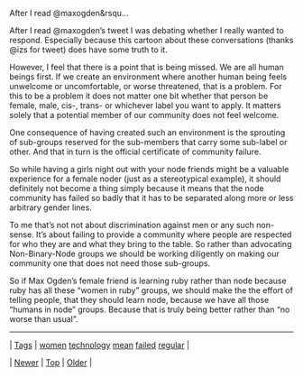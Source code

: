 <!--
title: After I read @maxogden&rsquo;s tweet I was debating whether I really wanted to respond. Especially because this cartoon about these conversations (thanks @izs for tweet) does have some truth to it. However, I feel that there is a point that is being missed. We are all human beings first. If we create an environment where another human being feels unwelcome or uncomfortable, or worse threatened, that is a problem. For this to be a problem it does not matter one bit whether that person be female, male, cis-, trans- or whichever label you want to apply. It matters solely that a potential member of our community does not feel welcome. One consequence of having created such an environment is the sprouting of sub-groups reserved for the sub-members that carry some sub-label or other. And that in turn is the official certificate of community failure. So while having a girls night out with your node friends might be a valuable experience for a female noder (just as a stereotypical example), it should definitely not become a thing simply because it means that the node community has failed so badly that it has to be separated along more or less arbitrary gender lines. To me that&rsquo;s not not about discrimination against men or any such non-sense. It&rsquo;s about failing to provide a community where people are respected for who they are and what they bring to the table. So rather than advocating Non-Binary-Node groups we should be working diligently on making our community one that does not need those sub-groups. So if Max Ogden&rsquo;s female friend is learning ruby rather than node because ruby has all these &ldquo;women in ruby&rdquo; groups, we should make the the effort of telling people, that they should learn node, because we have all those &ldquo;humans in node&rdquo; groups. Because that is truly being better rather than &ldquo;no worse than usual&rdquo;.
date: 2020-06-28T15:27:00.179Z
tags: women, technology, mean, failed, regular
-->


After I read @maxogden&rsqu...

<p>After I read @maxogden&rsquo;s tweet I was debating whether I really wanted to respond. Especially because this cartoon about these conversations (thanks @izs for tweet) does have some truth to it.</p>

<p>However, I feel that there is a point that is being missed. We are all human beings first. If we create an environment where another human being feels unwelcome or uncomfortable, or worse threatened, that is a problem. For this to be a problem it does not matter one bit whether that person be female, male, cis-<whatever>, trans-<whatever> or whichever label you want to apply. It matters solely that a potential member of our community does not feel welcome.</whatever></whatever></p>

<p>One consequence of having created such an environment is the sprouting of sub-groups reserved for the sub-members that carry some sub-label or other. And that in turn is the official certificate of community failure.</p>

<p>So while having a girls night out with your node friends might be a valuable experience for a female noder (just as a stereotypical example), it should definitely not become a thing simply because it means that the node community has failed so badly that it has to be separated along more or less arbitrary gender lines.</p>

<p>To me that&rsquo;s not not about discrimination against men or any such non-sense. It&rsquo;s about failing to provide a community where people are respected for who they are and what they bring to the table. So rather than advocating Non-Binary-Node groups we should be working diligently on making our community one that does not need those sub-groups.</p>

<p>So if Max Ogden&rsquo;s female friend is learning ruby rather than node because ruby has all these &ldquo;women in ruby&rdquo; groups, we should make the the effort of telling people, that they should learn node, because we have all those &ldquo;humans in node&rdquo; groups. Because that is truly being better rather than &ldquo;no worse than usual&rdquo;.</p>

<!--BOTTOM-POST-NAVIGATION-->
---

| [Tags](tags.md) | [women](tag-women.md) [technology](tag-technology.md) [mean](tag-mean.md) [failed](tag-failed.md) [regular](tag-regular.md) |

| [Newer](63966305206.md) | [Top](index.md) | [Older](64052787788.md) |